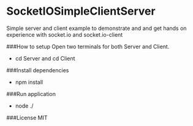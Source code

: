 # SocketIOSimpleClientServer
Simple server and client example to demonstrate and and get hands on experience with socket.io and socket.io-client

###How to setup 
Open two terminals for both Server and Client.
- cd Server and cd Client

###Install dependencies
- npm install

###Run application
- node ./

###License
MIT
